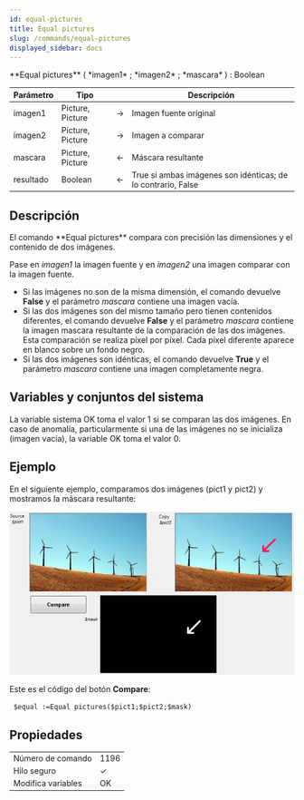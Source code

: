 ```yaml
---
id: equal-pictures
title: Equal pictures
slug: /commands/equal-pictures
displayed_sidebar: docs
---
```


<!--REF #_command_.Equal pictures.Syntax-->**Equal pictures** ( *imagen1* ; *imagen2* ; *mascara* ) : Boolean<!-- END REF-->
<!--REF #_command_.Equal pictures.Params-->
| Parámetro | Tipo |  | Descripción |
| --- | --- | --- | --- |
| imagen1 | Picture, Picture | &#8594;  | Imagen fuente original |
| imagen2 | Picture, Picture | &#8594;  | Imagen a comparar |
| mascara | Picture, Picture | &#8592; | Máscara resultante |
| resultado | Boolean | &#8592; | True si ambas imágenes son idénticas; de lo contrario, False |

<!-- END REF-->

## Descripción 

<!--REF #_command_.Equal pictures.Summary-->El comando **Equal pictures** compara con precisión las dimensiones y el contenido de dos imágenes.<!-- END REF-->  
  
Pase en *imagen1* la imagen fuente y en *imagen2* una imagen comparar con la imagen fuente. 

* Si las imágenes no son de la misma dimensión, el comando devuelve **False** y el parámetro *mascara* contiene una imagen vacía.
* Si las dos imágenes son del mismo tamaño pero tienen contenidos diferentes, el comando devuelve **False** y el parámetro *mascara* contiene la imagen mascara resultante de la comparación de las dos imágenes. Esta comparación se realiza píxel por píxel. Cada píxel diferente aparece en blanco sobre un fondo negro.
* Si las dos imágenes son idénticas, el comando devuelve **True** y el parámetro *mascara* contiene una imagen completamente negra.

## Variables y conjuntos del sistema 

La variable sistema OK toma el valor 1 si se comparan las dos imágenes. En caso de anomalía, particularmente si una de las imágenes no se inicializa (imagen vacía), la variable OK toma el valor 0.

## Ejemplo 

En el siguiente ejemplo, comparamos dos imágenes (pict1 y pict2) y mostramos la máscara resultante:

![](../assets/en/commands/pict847365.fr.png)

Este es el código del botón **Compare**:

```4d
 $equal :=Equal pictures($pict1;$pict2;$mask)
```


## Propiedades

|  |  |
| --- | --- |
| Número de comando | 1196 |
| Hilo seguro | &check; |
| Modifica variables | OK |


